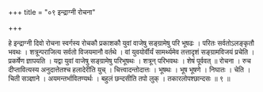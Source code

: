 +++
title = "०९ इन्द्राग्नी रोचना"

+++

हे इन्द्राग्नी दिवो रोचना स्वर्गस्य रोचकौ प्रकाशकौ युवां वाजेषु सङ्ग्रामेषु परि भूषढः । परितः सर्वतोऽलङ्कृतौ भवथः । शत्रून्पराजित्य सर्वतो विजयमानौ वर्तथे । वां युवयोर्वीर्यं सामर्थ्यमेव तत्तादृशं सङ्ग्रामविजयं प्रचेति । प्रकर्षेण ज्ञापयति । यद्वा युवां वाजेषु सङ्ग्रामेषु परिभूषथः । शत्रून् परिभवथः । शेषं पूर्ववत् ॥ रोचना । रुच दीप्तावित्यस्य अनुदात्तेतश्च हलादेरीति युच् । चित्त्वादन्तोदात्तः । भूषथः । भूष भूषणे । निघातः । चेति । चिती सञ्ज्ञाने । अयमन्तर्भावितण्यर्थः । बहुलं छन्दसीति तपो लुक् । तकारलोपश्छान्दसः ॥ ९ ॥